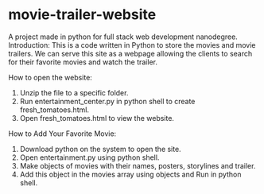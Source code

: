 # movie-trailer-website
A project made in python for full stack web development nanodegree.
Introduction:
This is a code written in Python to store the movies and movie trailers. We can serve this site as a webpage allowing the clients to search for their favorite movies and watch the trailer.

How to open the website:
1.	Unzip the file to a specific folder.
2.	Run entertainment_center.py in python shell to create fresh_tomatoes.html.
3.	Open fresh_tomatoes.html to view the website.

How to Add Your Favorite Movie:
1.	Download python on the system to open the site.
2.	Open entertainment.py using python shell.
3.	Make objects of  movies with their names, posters, storylines and trailer.
4.	Add this object in the movies array using objects and Run in python shell.
